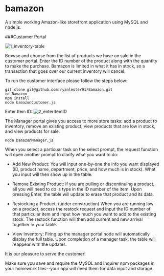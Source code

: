 # bamazon
A simple working Amazon-like storefront application using MySQL and node.js. 

###Customer Portal

![1_inventory-table](https://user-images.githubusercontent.com/50120534/63212738-e213e600-c0d6-11e9-813c-10ae6036fec1.png)

Browse and choose from the list of products we have on sale in the customer portal. Enter the ID number of the product along with the quantity to make the purchase.  Bamazon is limited in what it has in stock, so a transaction that goes over our current inventory will cancel.

To run the customer interface please follow the steps below:

	git clone git@github.com:ryanlester91/Bamazon.git
	cd Bamazon
	npm install
	node bamazonCustomer.js


Enter Item ID:  ![2_enterItemID](https://user-images.githubusercontent.com/50120534/63212687-50a47400-c0d6-11e9-84c5-a19f37cbb7ea.png)

The Manager portal gives you access to more store tasks:  add a product to inventory, remove an existing product, view products that are low in stock, and view products for sale.

	node bamazonManager.js

When you select a particuar task on the select prompt, the request function will open another prompt to clarify what you want to do:

* Add New Product:  You will input one-by-one the info you want displayed (ID, product name, department, price, and how much is in stock).  What you input will then show up in the table.

* Remove Existing Product: If you are pulling or discontinuing a product, all you will need to do is type in the ID number of the item. Upon pressing Enter, the table will update to erase that product and its data.

* Restocking a Product:  (under construction)  When you are running low on a product, access the restock request and input the ID number of that particular item and input how much you want to add to the existing stock. The restock function will then add current and new arrival together in your table.

* View Inventory: Firing up the manager portal node will automatically display the full table.  Upon completion of a manager task, the table will reappear with the updates. 


It is our pleasure to serve the customer!

Make sure you save and require the MySQL and Inquirer npm packages in your homework files--your app will need them for data input and storage.
